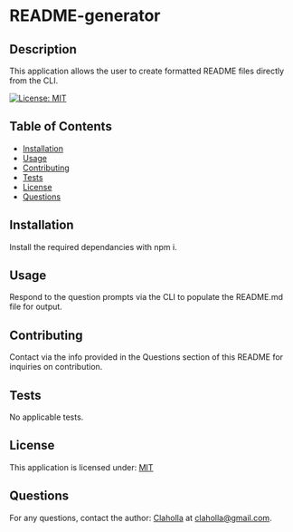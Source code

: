
  # README-generator
  
  ## Description

  This application allows the user to create formatted README files directly from the CLI.
  
  [![License: MIT](https://img.shields.io/badge/License-MIT-yellow.svg)](https://opensource.org/licenses/MIT)

  ## Table of Contents

  - [Installation](#installation)
  - [Usage](#usage)
  - [Contributing](#contributing)
  - [Tests](#tests)
  - [License](#license)
  - [Questions](#questions)

  ## Installation

  Install the required dependancies with npm i.

  ## Usage

  Respond to the question prompts via the CLI to populate the README.md file for output.

  ## Contributing

  Contact via the info provided in the Questions section of this README for inquiries on contribution.

  ## Tests

  No applicable tests.

  ## License

  This application is licensed under: [MIT](https://opensource.org/licenses/MIT)

  ## Questions

  For any questions, contact the author: [Claholla](https://www.github.com/Claholla) at claholla@gmail.com.

  